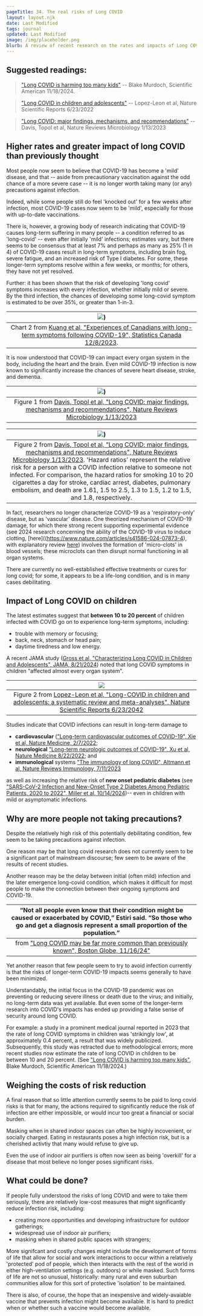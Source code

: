 ```yaml
---
pageTitle: 34. The real risks of Long COVID
layout: layout.njk
date: Last Modified 
tags: journal
updated: Last Modified
image: /img/placeholder.png
blurb: A review of recent research on the rates and impacts of Long COVID.
---
```


## Suggested readings:

> ["Long COVID is harming too many kids"](/img/covid/longcovid_murdoch_2024.pdf) -- Blake Murdoch, Scientific American 11/18/2024.

> ["Long COVID in children and adolescents"](https://www.nature.com/articles/s41598-022-13495-5?fromPaywallRec=false) -- Lopez-Leon et al, Nature Scientific Reports 6/23/2022

> ["Long COVID:  major findings, mechanisms, and recommendations"](https://www.nature.com/articles/s41579-022-00846-2) -- Davis, Topol et al, Nature Reviews Microbiology 1/13/2023


## Higher rates and greater impact of long COVID than previously thought

Most people now seem to believe that COVID-19 has become a 'mild' disease, and that -- aside from precautionary vaccination against the odd chance of a more severe case -- it is no longer worth taking many (or any) precautions against infection.

Indeed, while some people still do feel 'knocked out' for a few weeks after infection, most COVID-19 cases now seem to be 'mild', especially for those with up-to-date vaccinations.

There is, however, a growing body of research indicating that COVID-19 causes long-term suffering in many people -- a condition referred to as 'long-covid' -- even after initially 'mild' infections;  estimates vary, but there seems to be consensus that at least 7% and perhaps as many as 25% (1 in 4) of COVID-19 cases result in long-term symptoms, including brain fog, severe fatigue, and an increased risk of Type I diabetes. For some, these longer-term symptoms resolve within a few weeks, or months;  for others, they have not yet resolved. 


Further:  it has been shown that the risk of developing 'long covid' symptoms increases with every infection, whether initially mild or severe.  By the third infection, the chances of developing some long-covid symptom is estimated to be over 35%, or greater than 1-in-3. 


| [![](/img/covid/long_covid_per_infection.png)](/img/covid/long_covid_per_infection.png)) |
|:--:|
| Chart 2 from [Kuang et al, "Experiences of Canadians with long-term symptoms following COVID-19", Statistics Canada 12/8/2023](https://www150.statcan.gc.ca/n1/pub/75-006-x/2023001/article/00015-eng.htm). |

It is now understood that COVID-19 can impact every organ system in the body, including the heart and the brain.  Even mild COVID-19 infection is now known to significantly increase the chances of severe heart disease, stroke, and dementia. 
 
| [![](/img/covid/organ_systems.png)](/img/covid/organ_systems.png)) |
|:--:|
| Figure 1 from [Davis, Topol et al, "Long COVID: major findings, mechanisms and recommendations", Nature Reviews Microbiology 1/13/2023](https://www.nature.com/articles/s41579-022-00846-2)|

| [![](/img/covid/covid_hazard_ratios.png)](/img/covid/covid_hazard_ratios.png)) |
|:--:|
| Figure 2 from [Davis, Topol et al, "Long COVID: major findings, mechanisms and recommendations", Nature Reviews Microbiology 1/13/2023](https://www.nature.com/articles/s41579-022-00846-2).  'Hazard ratios' represent the relative risk for a person with a COVID infection relative to someone not infected.  For comparison, the hazard ratios for smoking 10 to 20 cigarettes a day for stroke, cardiac arrest, diabetes, pulmonary embolism, and death are   1.61, 1.5 to 2.5, 1.3 to 1.5, 1.2 to 1.5, and 1.8, respectively. |

In fact, researchers no longer characterize COVID-19 as a 'respiratory-only' disease, but as 'vascular' disease.  One theorized mechanism of COVID-19 damage, for which there strong recent supporting experimental evidence (see 2024 research concerning the ability of the COVID-19 virus to induce clotting, [here]((https://www.nature.com/articles/s41586-024-07873-4), with explanatory review [here](https://gladstone.org/news/discovery-how-blood-clots-harm-brain-and-body-covid-19-points-new-therapy)) involves the formation of 'micro-clots' in blood vessels;  these microclots can then disrupt normal functioning in all organ systems.

There are currently no well-established effective treatments or cures for long covid; for some, it appears to be a life-long condition, and is in many cases debilitating. 

## Impact of Long COVID on children

The latest estimates suggest that **between 10 to 20 percent** of children infected with COVID go on to experience long-term symptoms, including:
- trouble with memory or focusing; 
- back, neck, stomach or head pain;
- daytime tiredness and low energy.  

A recent JAMA study ([Gross et al, "Characterizing Long COVID in Children and Adolescents", JAMA, 8/21/2024](https://jamanetwork.com/journals/jama/article-abstract/2822770#google_vignette)) noted that long COVID symptoms in children "affected almost every organ system". 

| [![](/img/covid/long_covid_children.png)](/img/covid/long_covid_children.png) |
|:--:|
| Figure 2 from [Lopez-Leon et al, "Long-COVID in children and adolescents: a systematic review and meta-analyses", Nature Scientific Reports 6/23/2042](https://www.nature.com/articles/s41598-022-13495-5?fromPaywallRec=false) |

Studies indicate that COVID infections can result in long-term damage to
- **cardiovascular** (["Long-term cardiovascular outcomes of COVID-19", Xie et al, Nature Medicine, 2/7/2022](https://www.nature.com/articles/s41591-022-01689-3);
- **neurological** ["Long-term neurologic outcomes of COVID-19", Xu et al, Nature Medicine 8/22/2022](https://www.nature.com/articles/s41591-022-02001-z); and
- **immunological** systems ["The immunology of long COVID", Altmann et al, Nature Reviews Immunology, 7/11/2023](https://www.nature.com/articles/s41577-023-00904-7)

as well as increasing the relative risk of **new onset pediatric diabetes** (see ["SARS-CoV-2 Infection and New-Onset Type 2 Diabetes Among Pediatric Patients, 2020 to 2022", Miller et al, 10/14/2024](https://jamanetwork.com/journals/jamanetworkopen/fullarticle/2824731))-- even in children with mild or asymptomatic infections.

## Why are more people not taking precautions?

Despite the relatively high risk of this potentially debilitating condition, few seem to be taking precautions against infection.  

One reason may be that long covid research does not currently seem to be a significant part of mainstream discourse; few seem to be aware of the results of recent studies.  

Another reason may be the delay between initial (often mild) infection and the later emergence long-covid condition, which makes it difficult for most people to make the connection between their ongoing symptoms and COVID-19.

| “Not all people even know that their condition might be caused or exacerbated by COVID,” Estiri said. “So those who go and get a diagnosis represent a small proportion of the population.” |
|:--:|
| from ["Long COVID may be far more common than previously known", Boston Globe, 11/16/24"](/img/covid/longcovid_globe_ai_2024.pdf) |

Yet another reason that few people seem to try to avoid infection currently is that the risks of longer-term COVID-19 impacts seems generally to have been minimized.

Understandably, the initial focus in the COVID-19 pandemic was on preventing or reducing severe illness or death due to the virus; and initially, no long-term data was yet available.  But even some of the longer-term research into COVID's impacts has ended up providing a false sense of security around long COVID. 

For example:  a study in a prominent medical journal reported in 2023 that the rate of long COVID symptoms in children was 'strikingly low', at approximately 0.4 percent, a result that was widely publicized. Subsequently, this study was retracted due to methodological errors;  more recent studies now estimate the rate of long COVID in children to be between 10 and 20 percent. (See  ["Long COVID is harming too many kids"](/img/covid/longcovid_murdoch_2024.pdf), Blake Murdoch, Scientific American 11/18/2024.)

## Weighing the costs of risk reduction

A final reason that so little attention currently seems to be paid to long covid risks is that for many, the actions required to significantly reduce the risk of infection are either impossible, or would incur too great a financial or social burden.

Masking when in shared indoor spaces can often be highly incovenient, or socially charged.  Eating in restaurants poses a high infection risk, but is a cherished activtiy that many would refuse to give up.

Even the use of indoor air purifiers is often now seen as being 'overkill' for a disease that most believe no longer poses significant risks.

## What could be done?

If people fully understood the risks of long COVID and were to take them seriously, there are relatively low-cost measures that might significantly reduce infection risk, including: 

- creating more opportunities and developing infrastructure for outdoor gatherings;
- widespread use of indoor air purifiers;
- masking when in shared public spaces with strangers;

More signifcant and costly changes might include the development of forms of life that allow for social and work interactions to occur within a relatively 'protected' pod of people, which then interacts with the rest of the world in either high-ventilation settings (e.g. outdoors) or while masked.  Such forms of life are not so unusual, historically:  many rural and even suburban communities allow for this sort of protective 'isolation' to be maintained.

There is also, of course, the hope that an inexpensive and widely-avaiable vaccine that prevents infection might become available.  It is hard to predict when or whether such a vaccine would become available.

<!-- 
# References

[globe article on long covid ai research](/img/covid/longcovid_globe_ai_2024.pdf)

[murdoch sci american article](/img/covid/longcovid_murdoch_2024.pdf)

[long covid in children and adolescents, Lopez-Leon et al, 2022](https://www.nature.com/articles/s41598-022-13495-5?fromPaywallRec=false)


# Fibrin and fibrinogen

[https://www.nature.com/articles/s41586-024-07873-4](https://www.nature.com/articles/s41586-024-07873-4)

[https://gladstone.org/news/discovery-how-blood-clots-harm-brain-and-body-covid-19-points-new-therapy](https://gladstone.org/news/discovery-how-blood-clots-harm-brain-and-body-covid-19-points-new-therapy)


[https://www.thehindu.com/sci-tech/science/mice-study-claims-to-have-found-long-covids-real-perpetrator/article68603813.ece](https://www.thehindu.com/sci-tech/science/mice-study-claims-to-have-found-long-covids-real-perpetrator/article68603813.ece)

# Long COVID research

- Excellent 2023 review article (Topol co-author) on Long COVID: [https://www.nature.com/articles/s41579-022-00846-2](https://www.nature.com/articles/s41579-022-00846-2) 

- 'Even Mild COVID Can Increase the Risk of Heart Problems' -- [https://www.scientificamerican.com/article/even-mild-covid-can-increase-the-risk-of-heart-problems/](https://www.scientificamerican.com/article/even-mild-covid-can-increase-the-risk-of-heart-problems/)

> “Unfortunately, the risk estimate is high,” says Tereshchenko, adding that these studies suggest the heart risks from COVID may be on par with those from smoking.

# 'Long COVID is harming too many kids'

Original article: Sci American 2024, Blake Murdoch: "Long COVID is harming too many kids" [https://www.scientificamerican.com/article/long-covid-is-harming-too-many-kids/](https://www.scientificamerican.com/article/long-covid-is-harming-too-many-kids/)

- JAMA editorial referenced [https://jamanetwork.com/journals/jama/article-abstract/2822771](https://jamanetwork.com/journals/jama/article-abstract/2822771)

- Conclusion from editorial: PASC occurs in between 10 to 20% of pediatric infections.

# Original article (that was retracted) mentioned in Murdoch's piece 

['Incidence of long COVID 'strikingly low' in children, Alberta researchers find'   ](https://www.cbc.ca/amp/1.6975858)

# Comparison of hazard ratios

## Smoking

-Stroke:  1.61 
-Cardiac arrest:  1.5 to 2.5
-Diabetes:  1.3 to 1.5
-Death: 10-10 cigarettes per day, 1.8; 20-40 cigarettes per day, 2.0

[comparing hazard ratios of smoking and physical inactivity](https://www.rgare.com/knowledge-center/article/lifestyle-related-behaviors-and-mortality-a-comparison-of-physical-inactivity-and-smoking)
-->


